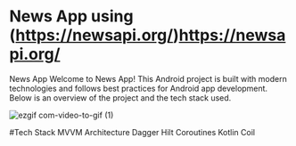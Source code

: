 # News App using (https://newsapi.org/)https://newsapi.org/
News App
Welcome to News App! This Android project is built with modern technologies and follows best practices for Android app development. Below is an overview of the project and the tech stack used.

![ezgif com-video-to-gif (1)](https://github.com/ChamikaGit/News-App-Test/assets/28884625/d531bd92-7e0e-4a6b-aaab-b15eeec77e11)


#Tech Stack
MVVM Architecture
Dagger Hilt
Coroutines
Kotlin
Coil
